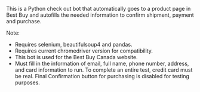 This is a Python check out bot that automatically goes to a product page in Best Buy
and autofills the needed information to confirm shipment, payment and purchase.

Note:
- Requires selenium, beautifulsoup4 and pandas.
- Requires current chromedriver version for compatibility.
- This bot is used for the Best Buy Canada website.
- Must fill in the information of email, full name, phone number, address, and card information to run. To complete an entire test, credit card must be real. Final Confirmation button for purchasing is disabled for testing purposes.
